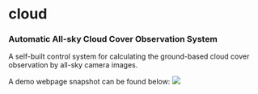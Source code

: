 # cloud
### Automatic All-sky Cloud Cover Observation System


A self-built control system for calculating the ground-based cloud cover observation by all-sky camera images.

A demo webpage snapshot can be found below:
![](http://ss1.sinaimg.cn/large/73ebdc71gy1fvfszyhraxj20tx0gih3q.jpg)
